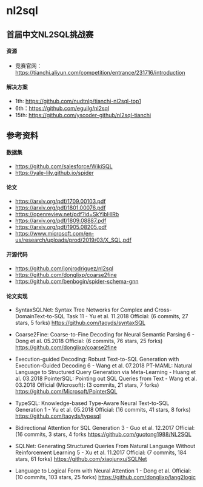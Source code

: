 # nl2sql



## 首届中文NL2SQL挑战赛

#### 资源
- 竞赛官网：https://tianchi.aliyun.com/competition/entrance/231716/introduction

#### 解决方案
- 1th: https://github.com/nudtnlp/tianchi-nl2sql-top1
- 6th：https://github.com/eguilg/nl2sql
- 15th: https://github.com/yscoder-github/nl2sql-tianchi



## 参考资料

#### 数据集

- https://github.com/salesforce/WikiSQL  
- https://yale-lily.github.io/spider

#### 论文

- https://arxiv.org/pdf/1709.00103.pdf
- https://arxiv.org/pdf/1801.00076.pdf
- https://openreview.net/pdf?id=SkYibHlRb
- https://arxiv.org/pdf/1809.08887.pdf
- https://arxiv.org/pdf/1905.08205.pdf 
- https://www.microsoft.com/en-us/research/uploads/prod/2019/03/X_SQL.pdf 


#### 开源代码

- https://github.com/jonjrodriguez/nl2sql
- https://github.com/donglixp/coarse2fine
- https://github.com/benbogin/spider-schema-gnn


#### 论文实现 

- SyntaxSQLNet: Syntax Tree Networks for Complex and Cross-DomainText-to-SQL Task 11 - Yu et al. 11.2018
Official: (6 commits, 27 stars, 5 forks) https://github.com/taoyds/syntaxSQL 

- Coarse2Fine: Coarse-to-Fine Decoding for Neural Semantic Parsing 6 - Dong et al. 05.2018
Official: (6 commits, 76 stars, 25 forks) https://github.com/donglixp/coarse2fine 

- Execution-guided Decoding: Robust Text-to-SQL Generation with Execution-Guided Decoding 6 - Wang et al. 07.2018 PT-MAML: Natural Language to Structured Query Generation via Meta-Learning - Huang et al. 03.2018 PointerSQL: Pointing out SQL Queries from Text - Wang et al. 03.2018
Official (Microsoft): (3 commits, 21 stars, 7 forks) https://github.com/Microsoft/PointerSQL 

- TypeSQL: Knowledge-based Type-Aware Neural Text-to-SQL Generation 1 - Yu et al. 05.2018
Official: (16 commits, 41 stars, 8 forks) https://github.com/taoyds/typesql 

- Bidirectional Attention for SQL Generation 3 - Guo et al. 12.2017
Official: (16 commits, 3 stars, 4 forks https://github.com/guotong1988/NL2SQL 

- SQLNet: Generating Structured Queries From Natural Language Without Reinforcement Learning 5 - Xu et al. 11.2017
Official: (7 commits, 184 stars, 61 forks) https://github.com/xiaojunxu/SQLNet 

- Language to Logical Form with Neural Attention 1 - Dong et al.
Official: (10 commits, 103 stars, 25 forks) https://github.com/donglixp/lang2logic 
